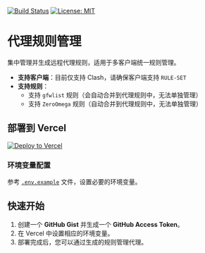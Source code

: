 [![Build Status](https://github.com/DavidKk/vercel-proxy-rule/actions/workflows/coverage.workflow.yml/badge.svg)](https://github.com/DavidKk/vercel-proxy-rule/actions/workflows/coverage.workflow.yml) [![License: MIT](https://img.shields.io/badge/License-MIT-yellow.svg)](https://opensource.org/licenses/MIT)

# 代理规则管理

集中管理并生成远程代理规则，适用于多客户端统一规则管理。

- **支持客户端**：目前仅支持 Clash，请确保客户端支持 `RULE-SET`
- **支持规则**：
  - 支持 `gfwlist` 规则（会自动合并到代理规则中，无法单独管理）
  - 支持 `ZeroOmega` 规则（自动合并到代理规则中，无法单独管理）

## 部署到 Vercel

[![Deploy to Vercel](https://vercel.com/button)](https://vercel.com/new/clone?repository-url=https%3A%2F%2Fgithub.com%2FDavidKk%2Fvercel-proxy-rule)

### 环境变量配置

参考 [`.env.example`](./.env.example) 文件，设置必要的环境变量。

## 快速开始

1. 创建一个 **GitHub Gist** 并生成一个 **GitHub Access Token**。
2. 在 Vercel 中设置相应的环境变量。
3. 部署完成后，您可以通过生成的规则管理代理。
